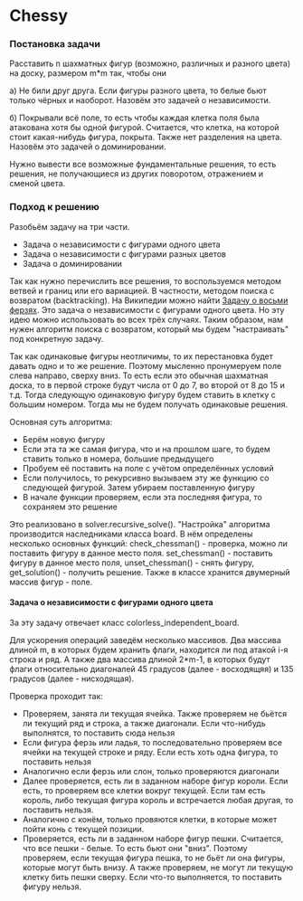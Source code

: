 # Chessy

### Постановка задачи
Расставить n шахматных фигур (возможно, различных и разного цвета) на доску, размером m*m так, чтобы они

а) Не били друг друга. Если фигуры разного цвета, то белые бьют только чёрных и наоборот. Назовём это задачей о независимости.

б) Покрывали всё поле, то есть чтобы каждая клетка поля была атакована хотя бы одной фигурой. Считается, что клетка, на которой стоит какая-нибудь фигура, покрыта.
Также нет разделения на цвета. Назовём это задачей о доминировании.

Нужно вывести все возможные фундаментальные решения, то есть решения, не получающиеся из других поворотом, отражением и сменой цвета.

### Подход к решению
Разобьём задачу на три части.
* Задача о независимости с фигурами одного цвета
* Задача о независимости с фигурами разных цветов
* Задача о доминировании

Так как нужно перечислить все решения, то воспользуемся методом ветвей и границ или его вариацией. В частности, методом поиска с возвратом (backtracking).
На Википедии можно найти [Задачу о восьми ферзях](https://ru.wikipedia.org/wiki/Задача_о_восьми_ферзях). Это задача о независимости с фигурами одного цвета.
Но эту идею можно использовать во всех трёх случаях. Таким образом, нам нужен алгоритм поиска с возвратом, который мы будем "настраивать"
под конкретную задачу.

Так как одинаковые фигуры неотличимы, то их перестановка будет давать одно и то же решение. Поэтому мысленно пронумеруем поле слева направо,
сверху вниз. То есть если это обычная шахматная доска, то в первой строке будут числа от 0 до 7, во второй от 8 до 15 и т.д.
Тогда следующую одинаковую фигуру будем ставить в клетку с большим номером. Тогда мы не будем получать одинаковые решения.

Основная суть алгоритма:
* Берём новую фигуру
* Если эта та же самая фигура, что и на прошлом шаге, то будем ставить только в номера, большие предыдущего
* Пробуем её поставить на поле с учётом определённых условий
* Если получилось, то рекурсивно вызываем эту же функцию со следующей фигурой. Затем убираем поставленную фигуру
* В начале функции проверяем, если эта последняя фигура, то сохраняем это решение

Это реализовано в solver.recursive_solve(). "Настройка" алгоритма производится наследниками класса board. В нём определены
несколько основных функций: check_chessman() - проверка, можно ли поставить фигуру в данное место поля. set_chessman() - поставить
фигуру в данное место поля, unset_chessman() - снять фигуру, get_solution() - получить решение. Также в классе хранится
двумерный массив фигур - поле.

#### Задача о независимости с фигурами одного цвета
За эту задачу отвечает класс colorless_independent_board.

Для ускорения операций заведём несколько массивов. Два массива длиной m, в которых будем хранить флаги, находится ли под атакой
i-я строка и ряд. А также два массива длиной 2*m-1, в которых будут флаги относительно диагоналей 45 градусов (далее - восходящяя) и
135 градусов (далее - нисходящая).

Проверка проходит так:
* Проверяем, занята ли текущая ячейка. Также проверяем не бьётся ли текущий ряд и строка, а также диагонали. Если что-нибудь
выполнятся, то поставить сюда нельзя
* Если фигура ферзь или ладья, то последовательно проверяем все ячейки на текущей строке и ряду. Если есть хоть одна фигура, то
поставить нельзя
* Аналогично если ферзь или слон, только проверяются диагонали
* Далее проверяется, есть ли в заданном наборе фигур короли. Если есть, то проверяем все клетки вокруг текущей. Если там есть король,
либо текущая фигура король и встречается любая другая, то поставить нельзя.
* Аналогично с конём, только провяются клетки, в которые может пойти конь с текущей позиции.
* Проверяется, есть ли в заданном наборе фигур пешки. Считается, что все пешки - белые. То есть бьют они "вниз". Поэтому проверяем,
если текущая фигура пешка, то не бьёт ли она фигуры, которые могут быть внизу. А также проверяем, не могут ли текущую клетку бить
пешки сверху. Если что-то выполняется, то поставить фигуру нельзя.

